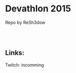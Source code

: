 # Devathlon 2015
  <p>    Repo by ReSh3dow</p>
  
  <br></br>

<h2>Links:</h2>

  <p>Twitch: incomming</p>
